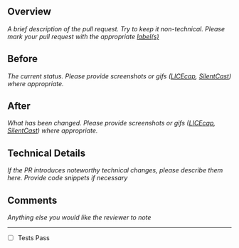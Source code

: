 ## Overview
_A brief description of the pull request. Try to keep it non-technical. Please mark your pull request with the appropriate [label(s)](https://github.com/compucorp/civihr-tasks-assignments/blob/staging/CONTRIBUTING.md#label-types)_

## Before
_The current status. Please provide screenshots or gifs ([LICEcap](http://www.cockos.com/licecap/), [SilentCast](https://github.com/colinkeenan/silentcast)) where appropriate._

## After
_What has been changed. Please provide screenshots or gifs ([LICEcap](http://www.cockos.com/licecap/), [SilentCast](https://github.com/colinkeenan/silentcast)) where appropriate._

## Technical Details
_If the PR introduces noteworthy technical changes, please describe them here. Provide code snippets if necessary_

## Comments
_Anything else you would like the reviewer to note_

---

- [ ] Tests Pass
